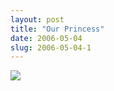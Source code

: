 ```yaml
---
layout: post
title: "Our Princess"
date: 2006-05-04
slug: 2006-05-04-1
---
```



 ![](/visible-light/images/assets/CRW_3681.jpg) 

